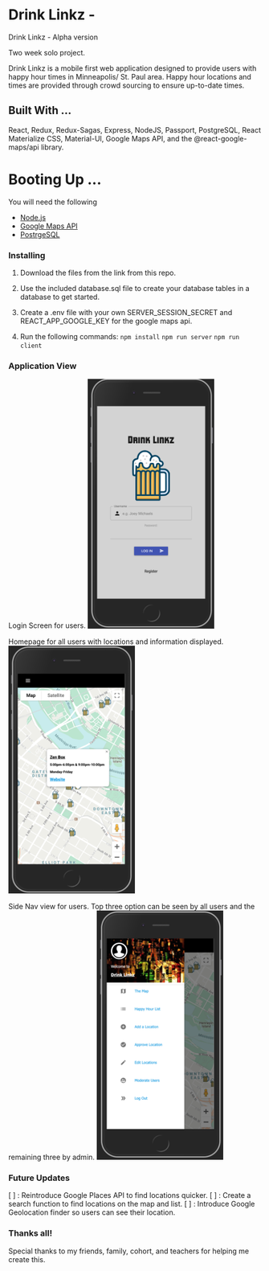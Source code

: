 # Drink Linkz -

Drink Linkz - Alpha version

Two week solo project.

Drink Linkz is a mobile first web application designed to provide users with happy hour times in Minneapolis/ St. Paul area.
Happy hour locations and times are provided through crowd sourcing to ensure up-to-date times.

## Built With ... 

React, Redux, Redux-Sagas, Express, NodeJS, Passport, PostgreSQL, React Materialize CSS, Material-UI, Google Maps API, and the @react-google-maps/api library.

# Booting Up ... 

You will need the following 

- [Node.js](https://nodejs.org/en/)
- [Google Maps API](https://developers.google.com/maps/documentation)
- [PostrgeSQL](https://www.postgresql.org/)

### Installing

1. Download the files from the link from this repo.

2. Use the included database.sql file to create your database tables in a database to get started.

3. Create a .env file with your own SERVER_SESSION_SECRET and REACT_APP_GOOGLE_KEY for the google maps api.

4. Run the following commands:
   `npm install`
   `npm run server`
   `npm run client`

### Application View

Login Screen for users.
<img src="Screenshots/ReadMElogin.png" width="50%"/>

Homepage for all users with locations and information displayed.
<img src="Screenshots/ReadMEmap.png" width="50%"/>

Side Nav view for users. Top three option can be seen by all users and the remaining three by admin. 
<img src="Screenshots/ReadMEsidebar.png" width="50%"/>

### Future Updates

[ ] : Reintroduce Google Places API to find locations quicker. 
[ ] : Create a search function to find locations on the map and list.
[ ] : Introduce Google Geolocation finder so users can see their location.

### Thanks all!

Special thanks to my friends, family, cohort, and teachers for helping me create this. 
